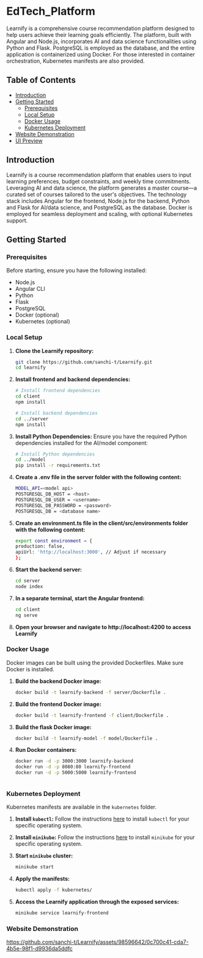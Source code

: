 # EdTech_Platform

Learnify is a comprehensive course recommendation platform designed to help users achieve their learning goals efficiently. The platform, built with Angular and Node.js, incorporates AI and data science functionalities using Python and Flask. PostgreSQL is employed as the database, and the entire application is containerized using Docker. For those interested in container orchestration, Kubernetes manifests are also provided.

## Table of Contents
- [Introduction](#introduction)
- [Getting Started](#getting-started)
  - [Prerequisites](#prerequisites)
  - [Local Setup](#local-setup)
  - [Docker Usage](#docker-usage)
  - [Kubernetes Deployment](#kubernetes-deployment)
- [Website Demonstration](#website-demonstration)
- [UI Preview](#ui-preview)

## Introduction

Learnify is a course recommendation platform that enables users to input learning preferences, budget constraints, and weekly time commitments. Leveraging AI and data science, the platform generates a master course—a curated set of courses tailored to the user's objectives. The technology stack includes Angular for the frontend, Node.js for the backend, Python and Flask for AI/data science, and PostgreSQL as the database. Docker is employed for seamless deployment and scaling, with optional Kubernetes support.

## Getting Started

### Prerequisites

Before starting, ensure you have the following installed:

- Node.js
- Angular CLI
- Python
- Flask
- PostgreSQL
- Docker (optional)
- Kubernetes (optional)

### Local Setup

1. **Clone the Learnify repository:**

   ```bash
   git clone https://github.com/sanchi-t/Learnify.git
   cd learnify

2. **Install frontend and backend dependencies:**

   ```bash
   # Install frontend dependencies
   cd client
   npm install

   # Install backend dependencies
   cd ../server
   npm install

3. **Install Python Dependencies:**
    Ensure you have the required Python dependencies installed for the AI/model component:

    ```bash
    # Install Python dependencies
    cd ../model
    pip install -r requirements.txt

4. **Create a .env file in the server folder with the following content:**

    ```bash
    MODEL_API=<model api>
    POSTGRESQL_DB_HOST = <host>
    POSTGRESQL_DB_USER = <username>
    POSTGRESQL_DB_PASSWORD = <password>
    POSTGRESQL_DB = <database name>


5. **Create an environment.ts file in the client/src/environments folder with the following content:**

    ```bash
    export const environment = {
    production: false,
    apiUrl: 'http://localhost:3000', // Adjust if necessary
    };

6. **Start the backend server:**

    ```bash
    cd server
    node index

7. **In a separate terminal, start the Angular frontend:**

    ```bash
    cd client
    ng serve


8. **Open your browser and navigate to http://localhost:4200 to access Learnify**



### Docker Usage

Docker images can be built using the provided Dockerfiles. Make sure Docker is installed.

1. **Build the backend Docker image:**

   ```bash
   docker build -t learnify-backend -f server/Dockerfile .


2. **Build the frontend Docker image:**

   ```bash
   docker build -t learnify-frontend -f client/Dockerfile .

3. **Build the flask Docker image:**

   ```bash
   docker build -t learnify-model -f model/Dockerfile .

4. **Run Docker containers:**

    ```bash
    docker run -d -p 3000:3000 learnify-backend
    docker run -d -p 8080:80 learnify-frontend
    docker run -d -p 5000:5000 learnify-frontend



### Kubernetes Deployment
Kubernetes manifests are available in the `kubernetes` folder.


1. **Install `kubectl`:**
Follow the instructions [here](https://kubernetes.io/docs/tasks/tools/) to install `kubectl` for your specific operating system.


2. **Install `minikube`:**
Follow the instructions [here](https://minikube.sigs.k8s.io/docs/start/) to install `minikube` for your specific operating system.


3. **Start `minikube` cluster:**

   ```bash
   minikube start

4. **Apply the manifests:**

   ```bash
   kubectl apply -f kubernetes/


5. **Access the Learnify application through the exposed services:**

   ```bash
   minikube service learnify-frontend

### Website Demonstration

https://github.com/sanchi-t/Learnify/assets/98596642/0c700c41-cda7-4b5e-98f1-d9936da5ddfc







